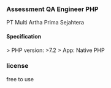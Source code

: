 <p align="center">
<h3> Assessment QA Engineer PHP</h3>
<p> PT Multi Artha Prima Sejahtera</p>

<h4> Specification </h4>
<p>
> PHP version: >7.2
> App: Native PHP

### license
free to use
</p>